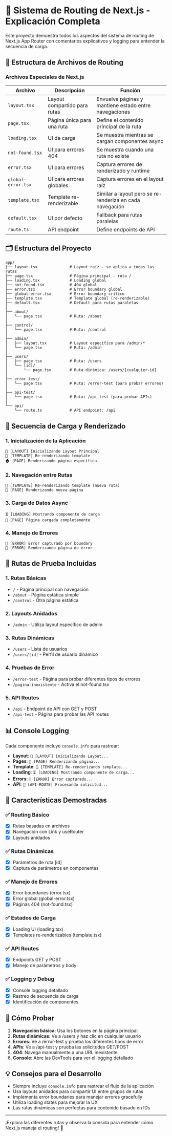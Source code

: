 # 🚀 Sistema de Routing de Next.js - Explicación Completa

Este proyecto demuestra todos los aspectos del sistema de routing de Next.js App Router con comentarios explicativos y logging para entender la secuencia de carga.

## 📁 Estructura de Archivos de Routing

### Archivos Especiales de Next.js

| Archivo | Descripción | Función |
|---------|-------------|---------|
| `layout.tsx` | Layout compartido para rutas | Envuelve páginas y mantiene estado entre navegaciones |
| `page.tsx` | Página única para una ruta | Define el contenido principal de la ruta |
| `loading.tsx` | UI de carga | Se muestra mientras se cargan componentes async |
| `not-found.tsx` | UI para errores 404 | Se muestra cuando una ruta no existe |
| `error.tsx` | UI para errores | Captura errores de renderizado y runtime |
| `global-error.tsx` | UI para errores globales | Captura errores en el layout raíz |
| `template.tsx` | Template re-renderizable | Similar a layout pero se re-renderiza en cada navegación |
| `default.tsx` | UI por defecto | Fallback para rutas paralelas |
| `route.ts` | API endpoint | Define endpoints de API |

## 🗂️ Estructura del Proyecto

```
app/
├── layout.tsx              # Layout raíz - se aplica a todas las rutas
├── page.tsx                # Página principal - ruta /
├── loading.tsx             # Loading global
├── not-found.tsx           # 404 global
├── error.tsx               # Error boundary global
├── global-error.tsx        # Error boundary crítico
├── template.tsx            # Template global (re-renderizable)
├── default.tsx             # Default para rutas paralelas
│
├── about/
│   └── page.tsx            # Ruta: /about
│
├── control/
│   └── page.tsx            # Ruta: /control
│
├── admin/
│   ├── layout.tsx          # Layout específico para /admin/*
│   └── page.tsx            # Ruta: /admin
│
├── users/
│   ├── page.tsx            # Ruta: /users
│   └── [id]/
│       └── page.tsx        # Ruta dinámica: /users/[cualquier-id]
│
├── error-test/
│   └── page.tsx            # Ruta: /error-test (para probar errores)
│
├── api-test/
│   └── page.tsx            # Ruta: /api-test (para probar APIs)
│
└── api/
    └── route.ts            # API endpoint: /api
```

## 🔄 Secuencia de Carga y Renderizado

### 1. Inicialización de la Aplicación
```
🎨 [LAYOUT] Inicializando Layout Principal
🔄 [TEMPLATE] Re-renderizando template
🏠 [PAGE] Renderizando página específica
```

### 2. Navegación entre Rutas
```
🔄 [TEMPLATE] Re-renderizando template (nueva ruta)
📄 [PAGE] Renderizando nueva página
```

### 3. Carga de Datos Async
```
⏳ [LOADING] Mostrando componente de carga
📄 [PAGE] Página cargada completamente
```

### 4. Manejo de Errores
```
🚨 [ERROR] Error capturado por boundary
🚨 [ERROR] Renderizando página de error
```

## 🧪 Rutas de Prueba Incluidas

### 1. Rutas Básicas
- `/` - Página principal con navegación
- `/about` - Página estática simple
- `/control` - Otra página estática

### 2. Layouts Anidados
- `/admin` - Utiliza layout específico de admin

### 3. Rutas Dinámicas
- `/users` - Lista de usuarios
- `/users/[id]` - Perfil de usuario dinámico

### 4. Pruebas de Error
- `/error-test` - Página para probar diferentes tipos de errores
- `/pagina-inexistente` - Activa el not-found.tsx

### 5. API Routes
- `/api` - Endpoint de API con GET y POST
- `/api-test` - Página para probar las API routes

## 📊 Console Logging

Cada componente incluye `console.info` para rastrear:

- **Layout**: `🎨 [LAYOUT] Inicializando Layout...`
- **Pages**: `📄 [PAGE] Renderizando página...`
- **Template**: `🔄 [TEMPLATE] Re-renderizando template...`
- **Loading**: `⏳ [LOADING] Mostrando componente de carga...`
- **Errors**: `🚨 [ERROR] Error capturado...`
- **API**: `🔌 [API-ROUTE] Procesando solicitud...`

## 🎯 Características Demostradas

### ✅ Routing Básico
- [x] Rutas basadas en archivos
- [x] Navegación con Link y useRouter
- [x] Layouts anidados

### ✅ Rutas Dinámicas
- [x] Parámetros de ruta [id]
- [x] Captura de parámetros en componentes

### ✅ Manejo de Errores
- [x] Error boundaries (error.tsx)
- [x] Error global (global-error.tsx)
- [x] Páginas 404 (not-found.tsx)

### ✅ Estados de Carga
- [x] Loading UI (loading.tsx)
- [x] Templates re-renderizables (template.tsx)

### ✅ API Routes
- [x] Endpoints GET y POST
- [x] Manejo de parámetros y body

### ✅ Logging y Debug
- [x] Console logging detallado
- [x] Rastreo de secuencia de carga
- [x] Identificación de componentes

## 🚀 Cómo Probar

1. **Navegación básica**: Usa los botones en la página principal
2. **Rutas dinámicas**: Ve a /users y haz clic en cualquier usuario
3. **Errores**: Ve a /error-test y prueba los diferentes tipos de error
4. **APIs**: Ve a /api-test y prueba las solicitudes GET/POST
5. **404**: Navega manualmente a una URL inexistente
6. **Console**: Abre las DevTools para ver el logging detallado

## 💡 Consejos para el Desarrollo

- Siempre incluye `console.info` para rastrear el flujo de la aplicación
- Usa layouts anidados para compartir UI entre grupos de rutas
- Implementa error boundaries para manejar errores gracefully
- Utiliza loading states para mejorar la UX
- Las rutas dinámicas son perfectas para contenido basado en IDs

---

¡Explora las diferentes rutas y observa la consola para entender cómo Next.js maneja el routing! 🎉
